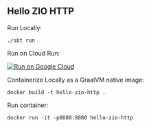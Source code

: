Hello ZIO HTTP
--------------

Run Locally:
```
./sbt run
```

Run on Cloud Run:

[![Run on Google Cloud](https://deploy.cloud.run/button.svg)](https://deploy.cloud.run)

Containerize Locally as a GraalVM native image:
```
docker build -t hello-zio-http .
```

Run container:
```
docker run -it -p8080:8080 hello-zio-http
```